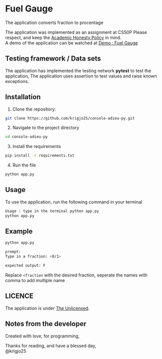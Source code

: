 # Fuel Gauge
The application converts fraction to procentage

The application was implemented as an assignment at CS50P
Please respect, and keep the [Academic Honesty Policy](https://cs50.harvard.edu/x/2023/honesty/) in mind.<br>
A demo of the application can be watched at [Demo : Fuel Gauge](https://cs50.harvard.edu/python/2022/psets/3/fuel/)

##  Testing framework / Data sets
The application has implemented the testing network <strong>pytest</strong>
to test the application, The application uses assertion to
test values and raise known exceptions.


## Installation
1. Clone the repository:
```sh
git clone https://github.com/krigjo25/console-adieu-py.git
```

2. Navigate to the project directory
```sh
cd console-adieu-py
```

3. Install the requirements
```sh
pip install -r requirements.txt
```
4. Run the file
```sh
python app.py
```

##  Usage
To use the application, run the following command in your terminal

```sh
Usage : type in the terminal python app.py
python app.py 
```


## Example
```sh
python app.py

prompt:
Type in a fraction: <0/1>

expected output: F
```
Replace `<fraction` with the desired fraction, seperate the names with comma to add multiple name

## LICENCE
The application is under [The Unlicensed](./LICENCE).

## Notes from the developer
Created with love, for programming,

Thanks for reading, and have a blessed day,<br>
@krigjo25
